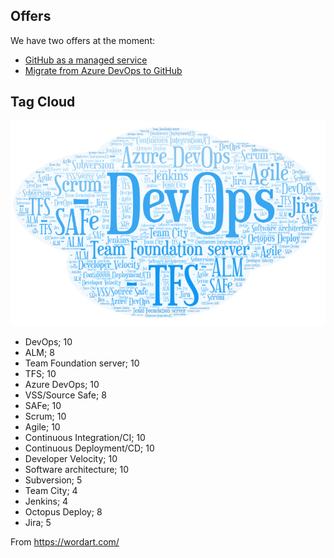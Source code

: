 ## Offers ##

We have two offers at the moment:
- [GitHub as a managed service](GitHub-as-a-managed-service.md)
- [Migrate from Azure DevOps to GitHub](Migrate-from-Azure-DevOps-to-GitHub.md)


## Tag Cloud ##

![TagCloud](Images/TagCloud.png)

- DevOps; 10
- ALM; 8
- Team Foundation server; 10
- TFS; 10
- Azure DevOps; 10
- VSS/Source Safe; 8
- SAFe; 10
- Scrum; 10
- Agile; 10
- Continuous Integration/CI; 10
- Continuous Deployment/CD; 10
- Developer Velocity; 10
- Software architecture; 10
- Subversion; 5 
- Team City; 4
- Jenkins; 4
- Octopus Deploy; 8
- Jira; 5

From https://wordart.com/
